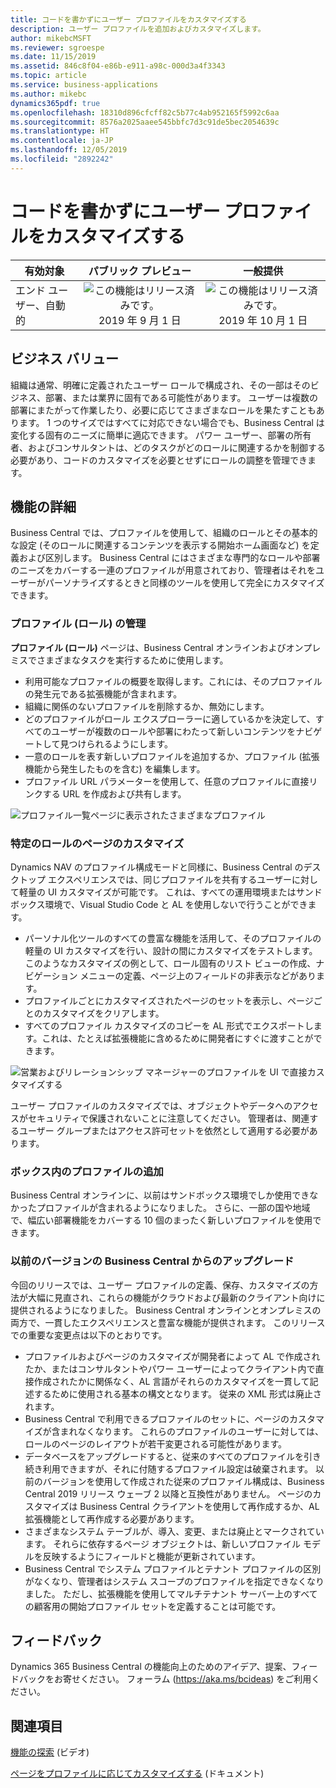 ```yaml
---
title: コードを書かずにユーザー プロファイルをカスタマイズする
description: ユーザー プロファイルを追加およびカスタマイズします。
author: mikebcMSFT
ms.reviewer: sgroespe
ms.date: 11/15/2019
ms.assetid: 846c8f04-e86b-e911-a98c-000d3a4f3343
ms.topic: article
ms.service: business-applications
ms.author: mikebc
dynamics365pdf: true
ms.openlocfilehash: 18310d896cfcff82c5b77c4ab952165f5992c6aa
ms.sourcegitcommit: 8576a2025aaee545bbfc7d3c91de5bec2054639c
ms.translationtype: HT
ms.contentlocale: ja-JP
ms.lasthandoff: 12/05/2019
ms.locfileid: "2892242"
---
```

# <a name="customize-user-profiles-without-writing-code"></a>コードを書かずにユーザー プロファイルをカスタマイズする


| 有効対象    |  パブリック プレビュー | 一般提供 | 
| ---------- | :----------: |:----------: |
|エンド ユーザー、自動的|![この機能はリリース済みです。](/dynamics365-release-plan/media/green-checkmark.png "この機能はリリース済みです。") 2019 年 9 月 1 日| ![この機能はリリース済みです。](/dynamics365-release-plan/media/green-checkmark.png "この機能はリリース済みです。") 2019 年 10 月 1 日|


## <a name="business-value"></a>ビジネス バリュー
<!-- bv start -->
組織は通常、明確に定義されたユーザー ロールで構成され、その一部はそのビジネス、部署、または業界に固有である可能性があります。 ユーザーは複数の部署にまたがって作業したり、必要に応じてさまざまなロールを果たすこともあります。 1 つのサイズではすべてに対応できない場合でも、Business Central は変化する固有のニーズに簡単に適応できます。 パワー ユーザー、部署の所有者、およびコンサルタントは、どのタスクがどのロールに関連するかを制御する必要があり、コードのカスタマイズを必要とせずにロールの調整を管理できます。
<!-- bv end -->



## <a name="feature-details"></a>機能の詳細
<!--feature detail start -->
Business Central では、プロファイルを使用して、組織のロールとその基本的な設定 (そのロールに関連するコンテンツを表示する開始ホーム画面など) を定義および区別します。 Business Central にはさまざまな専門的なロールや部署のニーズをカバーする一連のプロファイルが用意されており、管理者はそれをユーザーがパーソナライズするときと同様のツールを使用して完全にカスタマイズできます。

### <a name="administration-of-profiles-roles"></a>プロファイル (ロール) の管理
**プロファイル (ロール)** ページは、Business Central オンラインおよびオンプレミスでさまざまなタスクを実行するために使用します。

- 利用可能なプロファイルの概要を取得します。これには、そのプロファイルの発生元である拡張機能が含まれます。
- 組織に関係のないプロファイルを削除するか、無効にします。
- どのプロファイルがロール エクスプローラーに適しているかを決定して、すべてのユーザーが複数のロールや部署にわたって新しいコンテンツをナビゲートして見つけられるようにします。
- 一意のロールを表す新しいプロファイルを追加するか、プロファイル (拡張機能から発生したものを含む) を編集します。
- プロファイル URL パラメーターを使用して、任意のプロファイルに直接リンクする URL を作成および共有します。

![プロファイル一覧ページに表示されたさまざまなプロファイル](media/profiles-list.png "プロファイル一覧ページに表示されたさまざまなプロファイル")

### <a name="customizing-pages-for-a-specific-role"></a>特定のロールのページのカスタマイズ
Dynamics NAV のプロファイル構成モードと同様に、Business Central のデスクトップ エクスペリエンスでは、同じプロファイルを共有するユーザーに対して軽量の UI カスタマイズが可能です。 これは、すべての運用環境またはサンドボックス環境で、Visual Studio Code と AL を使用しないで行うことができます。

- パーソナル化ツールのすべての豊富な機能を活用して、そのプロファイルの軽量の UI カスタマイズを行い、設計の間にカスタマイズをテストします。 このようなカスタマイズの例として、ロール固有のリスト ビューの作成、ナビゲーション メニューの定義、ページ上のフィールドの非表示などがあります。
- プロファイルごとにカスタマイズされたページのセットを表示し、ページごとのカスタマイズをクリアします。
- すべてのプロファイル カスタマイズのコピーを AL 形式でエクスポートします。これは、たとえば拡張機能に含めるために開発者にすぐに渡すことができます。

![営業およびリレーションシップ マネージャーのプロファイルを UI で直接カスタマイズする](media/customize-profile.png "営業およびリレーションシップ マネージャーのプロファイルを UI で直接カスタマイズする")

ユーザー プロファイルのカスタマイズでは、オブジェクトやデータへのアクセスがセキュリティで保護されないことに注意してください。 管理者は、関連するユーザー グループまたはアクセス許可セットを依然として適用する必要があります。

### <a name="more-profiles-in-the-box"></a>ボックス内のプロファイルの追加
Business Central オンラインに、以前はサンドボックス環境でしか使用できなかったプロファイルが含まれるようになりました。 さらに、一部の国や地域で、幅広い部署機能をカバーする 10 個のまったく新しいプロファイルを使用できます。

### <a name="upgrading-from-an-earlier-version-of-business-central"></a>以前のバージョンの Business Central からのアップグレード
今回のリリースでは、ユーザー プロファイルの定義、保存、カスタマイズの方法が大幅に見直され、これらの機能がクラウドおよび最新のクライアント向けに提供されるようになりました。 Business Central オンラインとオンプレミスの両方で、一貫したエクスペリエンスと豊富な機能が提供されます。 このリリースでの重要な変更点は以下のとおりです。

- プロファイルおよびページのカスタマイズが開発者によって AL で作成されたか、またはコンサルタントやパワー ユーザーによってクライアント内で直接作成されたかに関係なく、AL 言語がそれらのカスタマイズを一貫して記述するために使用される基本の構文となります。 従来の XML 形式は廃止されます。
- Business Central で利用できるプロファイルのセットに、ページのカスタマイズが含まれなくなります。 これらのプロファイルのユーザーに対しては、ロールのページのレイアウトが若干変更される可能性があります。
- データベースをアップグレードすると、従来のすべてのプロファイルを引き続き利用できますが、それに付随するプロファイル設定は破棄されます。 以前のバージョンを使用して作成された従来のプロファイル構成は、Business Central 2019 リリース ウェーブ 2 以降と互換性がありません。 ページのカスタマイズは Business Central クライアントを使用して再作成するか、AL 拡張機能として再作成する必要があります。
- さまざまなシステム テーブルが、導入、変更、または廃止とマークされています。 それらに依存するページ オブジェクトは、新しいプロファイル モデルを反映するようにフィールドと機能が更新されています。
- Business Central でシステム プロファイルとテナント プロファイルの区別がなくなり、管理者はシステム スコープのプロファイルを指定できなくなりました。 ただし、拡張機能を使用してマルチテナント サーバー上のすべての顧客用の開始プロファイル セットを定義することは可能です。
<!--feature detail end -->






## <a name="tell-us-what-you-think"></a>フィードバック
Dynamics 365 Business Central の機能向上のためのアイデア、提案、フィードバックをお寄せください。 フォーラム (https://aka.ms/bcideas) をご利用ください。




## <a name="see-also"></a>関連項目
[機能の探索](https://aka.ms/ROGBC19RW2ROV12) (ビデオ)

[ページをプロファイルに応じてカスタマイズする](https://docs.microsoft.com/dynamics365/business-central/ui-personalization-manage) (ドキュメント)

